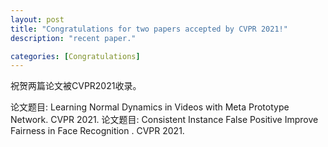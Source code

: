 ```yaml
---
layout: post
title: "Congratulations for two papers accepted by CVPR 2021!"
description: "recent paper."

categories: [Congratulations]
---
```

祝贺两篇论文被CVPR2021收录。

论文题目: Learning Normal Dynamics in Videos with Meta Prototype Network. CVPR 2021.
论文题目: Consistent Instance False Positive Improve Fairness in Face Recognition . CVPR 2021.



